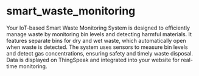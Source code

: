 # smart_waste_monitoring
Your IoT-based Smart Waste Monitoring System is designed to efficiently manage waste by monitoring bin levels and detecting harmful materials. It features separate bins for dry and wet waste, which automatically open when waste is detected. The system uses sensors to measure bin levels and detect gas concentrations, ensuring safety and timely waste disposal. Data is displayed on ThingSpeak and integrated into your website for real-time monitoring.
